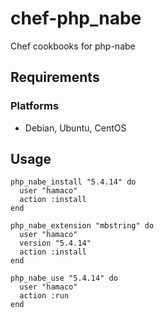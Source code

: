 chef-php_nabe
=============

Chef cookbooks for php-nabe

Requirements
------------

### Platforms

- Debian, Ubuntu, CentOS


Usage
-----

```
php_nabe_install "5.4.14" do
  user "hamaco"
  action :install
end

php_nabe_extension "mbstring" do
  user "hamaco"
  version "5.4.14"
  action :install
end

php_nabe_use "5.4.14" do
  user "hamaco"
  action :run
end
```
